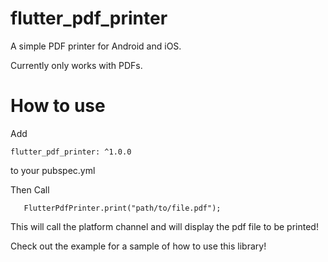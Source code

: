 # flutter_pdf_printer
A simple PDF printer for Android and iOS. 

Currently only works with PDFs. 

# How to use 
Add
 ``` 
 flutter_pdf_printer: ^1.0.0
  ``` 
to your pubspec.yml
  
Then Call 
  
``` 
   FlutterPdfPrinter.print("path/to/file.pdf");
``` 
    
This will call the platform channel and will display the pdf file to be printed!

Check out the example for a sample of how to use this library!
